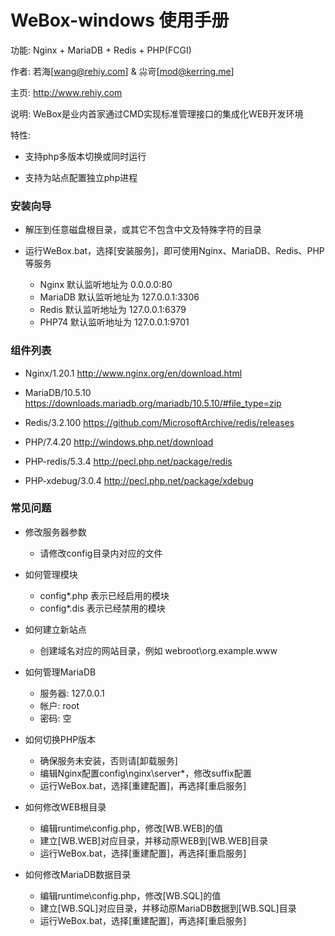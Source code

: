 # WeBox-windows 使用手册

功能: Nginx + MariaDB + Redis + PHP(FCGI)

作者: 若海[wang@rehiy.com] & 尛岢[mod@kerring.me]

主页: http://www.rehiy.com

说明: WeBox是业内首家通过CMD实现标准管理接口的集成化WEB开发环境

特性:

 - 支持php多版本切换或同时运行

 - 支持为站点配置独立php进程

### 安装向导

- 解压到任意磁盘根目录，或其它不包含中文及特殊字符的目录

- 运行WeBox.bat，选择[安装服务]，即可使用Nginx、MariaDB、Redis、PHP等服务

  - Nginx   默认监听地址为 0.0.0.0:80
  - MariaDB 默认监听地址为 127.0.0.1:3306
  - Redis   默认监听地址为 127.0.0.1:6379
  - PHP74   默认监听地址为 127.0.0.1:9701

### 组件列表

- Nginx/1.20.1                http://www.nginx.org/en/download.html

- MariaDB/10.5.10             https://downloads.mariadb.org/mariadb/10.5.10/#file_type=zip

- Redis/3.2.100               https://github.com/MicrosoftArchive/redis/releases

- PHP/7.4.20                  http://windows.php.net/download

- PHP-redis/5.3.4             http://pecl.php.net/package/redis
- PHP-xdebug/3.0.4            http://pecl.php.net/package/xdebug

### 常见问题

- 修改服务器参数
  - 请修改config目录内对应的文件

- 如何管理模块
  - config\*.php 表示已经启用的模块
  - config\*.dis 表示已经禁用的模块

- 如何建立新站点
  - 创建域名对应的网站目录，例如 webroot\org.example.www

- 如何管理MariaDB
  - 服务器: 127.0.0.1
  - 帐户: root
  - 密码: 空

- 如何切换PHP版本
  - 确保服务未安装，否则请[卸载服务]
  - 编辑Nginx配置config\nginx\server\*，修改suffix配置
  - 运行WeBox.bat，选择[重建配置]，再选择[重启服务]

- 如何修改WEB根目录
  - 编辑runtime\config.php，修改[WB.WEB]的值
  - 建立[WB.WEB]对应目录，并移动原WEB到[WB.WEB]目录
  - 运行WeBox.bat，选择[重建配置]，再选择[重启服务]

- 如何修改MariaDB数据目录
  - 编辑runtime\config.php，修改[WB.SQL]的值
  - 建立[WB.SQL]对应目录，并移动原MariaDB数据到[WB.SQL]目录
  - 运行WeBox.bat，选择[重建配置]，再选择[重启服务]
